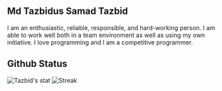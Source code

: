 ## Md Tazbidus Samad Tazbid
I am an enthusiastic, reliable, responsible, and hard-working person. I am able to work well both in a team environment as well as using my own initiative. I love programming and I am a competitive programmer.

## Github Status
![Tazbid's stat](https://github-readme-stats.vercel.app/api?username=tstazbid&show_icons=true&count_private=true)
![Streak](https://github-readme-streak-stats.herokuapp.com/?user=tstazbid)


<!--
**tstazbid/tstazbid** is a ✨ _special_ ✨ repository because its `README.md` (this file) appears on your GitHub profile.

Here are some ideas to get you started:

- 🔭 I’m currently working on ...
- 🌱 I’m currently learning ...
- 👯 I’m looking to collaborate on ...
- 🤔 I’m looking for help with ...
- 💬 Ask me about ...
- 📫 How to reach me: ...
- 😄 Pronouns: ...
- ⚡ Fun fact: ...
-->
